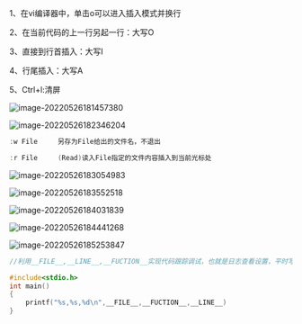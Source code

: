 1、在vi编译器中，单击o可以进入插入模式并换行

2、在当前代码的上一行另起一行：大写O

3、直接到行首插入：大写I

4、行尾插入：大写A

5、Ctrl+l:清屏

![image-20220526181457380](C:/Users/ASUS/AppData/Roaming/Typora/typora-user-images/image-20220526181457380.png)

![image-20220526182346204](C:/Users/ASUS/AppData/Roaming/Typora/typora-user-images/image-20220526182346204.png)

```c
:w File 	另存为File给出的文件名，不退出

:r File   	(Read)读入File指定的文件内容插入到当前光标处
```

![image-20220526183054983](C:/Users/ASUS/AppData/Roaming/Typora/typora-user-images/image-20220526183054983.png)

![image-20220526183552518](C:/Users/ASUS/AppData/Roaming/Typora/typora-user-images/image-20220526183552518.png)

![image-20220526184031839](C:/Users/ASUS/AppData/Roaming/Typora/typora-user-images/image-20220526184031839.png)

![image-20220526184441268](C:/Users/ASUS/AppData/Roaming/Typora/typora-user-images/image-20220526184441268.png)

![image-20220526185253847](C:/Users/ASUS/AppData/Roaming/Typora/typora-user-images/image-20220526185253847.png)

```c
//利用__FILE__,__LINE__,__FUCTION__实现代码跟踪调试，也就是日志查看设置，平时写项目时可以多多使用，能方便及时的知道项目的运行情况。

#include<stdio.h>
int main()
{
	printf("%s,%s,%d\n",__FILE__,__FUCTION__,__LINE__)
}
```

